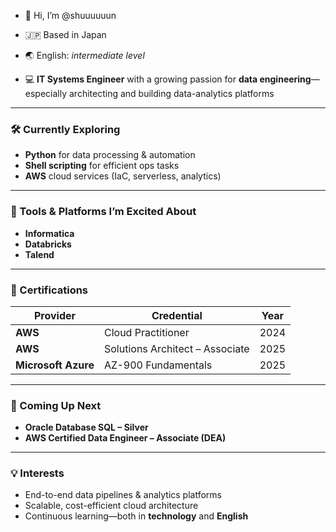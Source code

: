- 👋 Hi, I’m @shuuuuuun

- 🇯🇵  Based in Japan  
- 🌏  English: *intermediate level*  
- 💻  **IT Systems Engineer** with a growing passion for **data engineering**—especially architecting and building data-analytics platforms

---

### 🛠️  Currently Exploring
- **Python** for data processing & automation  
- **Shell scripting** for efficient ops tasks  
- **AWS** cloud services (IaC, serverless, analytics)

---

### 🧰  Tools & Platforms I’m Excited About
- **Informatica**
- **Databricks**
- **Talend**

---

### 🏅  Certifications
| Provider | Credential | Year |
|----------|------------|------|
| **AWS**  | Cloud Practitioner | 2024 |
| **AWS**  | Solutions Architect – Associate | 2025 |
| **Microsoft Azure** | AZ-900 Fundamentals | 2025 |

---

### 🎯  Coming Up Next
- **Oracle Database SQL – Silver**  
- **AWS Certified Data Engineer – Associate (DEA)**  

---

### 💡  Interests
- End-to-end data pipelines & analytics platforms  
- Scalable, cost-efficient cloud architecture  
- Continuous learning—both in **technology** and **English**

